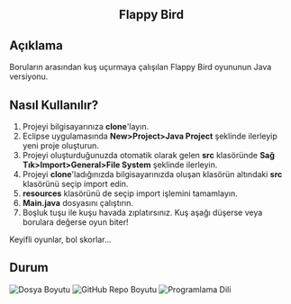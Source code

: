 <h2 align="center">Flappy Bird</h2>

## Açıklama
Boruların arasından kuş uçurmaya çalışılan Flappy Bird oyununun Java versiyonu.

## Nasıl Kullanılır?
1) Projeyi bilgisayarınıza <b>clone</b>'layın.
2) Eclipse uygulamasında <strong>New>Project>Java Project</strong> şeklinde ilerleyip yeni proje oluşturun.
3) Projeyi oluşturduğunuzda otomatik olarak gelen <b>src</b> klasöründe <strong>Sağ Tık>Import>General>File System</strong> şeklinde ilerleyin.
4) Projeyi <b>clone</b>'ladığınızda bilgisayarınızda oluşan klasörün altındaki <b>src</b> klasörünü seçip import edin.
5) <b>resources</b> klasörünü de seçip import işlemini tamamlayın.
6) <b>Main.java</b> dosyasını çalıştırın.
7) Boşluk tuşu ile kuşu havada zıplatırsınız. Kuş aşağı düşerse veya borulara değerse oyun biter!
<p>Keyifli oyunlar, bol skorlar...</p>

## Durum
![Dosya Boyutu](https://img.shields.io/badge/5%2C73%20KB-gray?style=flat&logo=github&label=file%20size&color=green)
![GitHub Repo Boyutu](https://img.shields.io/github/repo-size/kaansahin04/Flappy-Bird_Java?logo=github&color=green)
![Programlama Dili](https://img.shields.io/github/languages/top/kaansahin04/flappy-bird_java?color=A49410)
